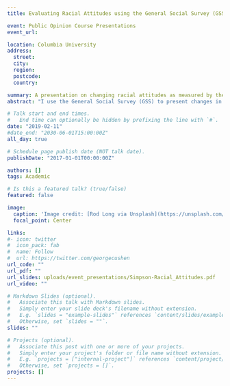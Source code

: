 ```yaml
---
title: Evaluating Racial Attitudes using the General Social Survey (GSS)

event: Public Opinion Course Presentations
event_url:

location: Columbia University
address:
  street: 
  city: 
  region: 
  postcode:
  country:

summary: A presentation on changing racial attitudes as measured by the GSS.
abstract: "I use the General Social Survey (GSS) to present changes in American racial attitudes by demographic subgroups. Topics covered include attitudes regarding discrimination (broadly), housing discrimination, school district busing, government aid, and workplace affirmative action."

# Talk start and end times.
#   End time can optionally be hidden by prefixing the line with `#`.
date: "2019-02-11"
#date_end: "2030-06-01T15:00:00Z"
all_day: true

# Schedule page publish date (NOT talk date).
publishDate: "2017-01-01T00:00:00Z"

authors: []
tags: Academic

# Is this a featured talk? (true/false)
featured: false

image:
  caption: 'Image credit: [Rod Long via Unsplash](https://unsplash.com/photos/f6PNAO4Kn18)'
  focal_point: Center

links:
#- icon: twitter
#  icon_pack: fab
#  name: Follow
#  url: https://twitter.com/georgecushen
url_code: ""
url_pdf: ""
url_slides: uploads/event_presentations/Simpson-Racial_Attitudes.pdf
url_video: ""

# Markdown Slides (optional).
#   Associate this talk with Markdown slides.
#   Simply enter your slide deck's filename without extension.
#   E.g. `slides = "example-slides"` references `content/slides/example-slides.md`.
#   Otherwise, set `slides = ""`.
slides: ""

# Projects (optional).
#   Associate this post with one or more of your projects.
#   Simply enter your project's folder or file name without extension.
#   E.g. `projects = ["internal-project"]` references `content/project/deep-learning/index.md`.
#   Otherwise, set `projects = []`.
projects: []
---
```


<!-- {{< icon name="download" pack="fas" >}} Download the {{< staticref "uploads/event_presentations/Simpson-Racial_Attitudes.pdf" "newtab" >}}presentation{{< /staticref >}} -->
